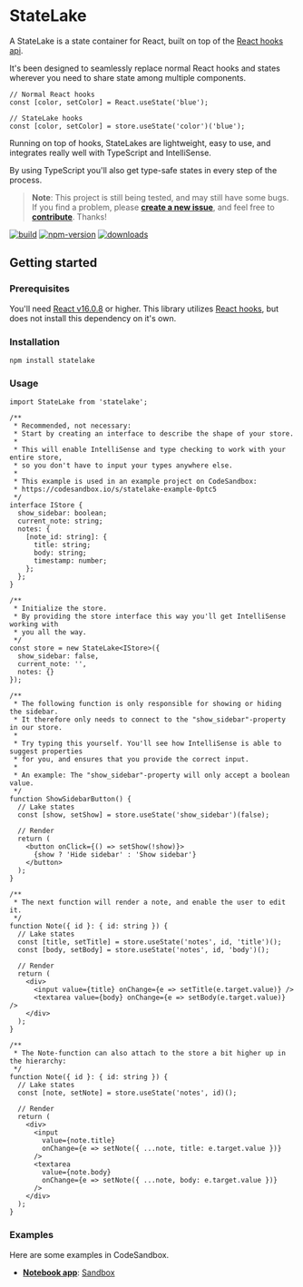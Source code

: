 # StateLake

A StateLake is a state container for React, built on top of the [React hooks api](https://reactjs.org/docs/hooks-intro.html).

It's been designed to seamlessly replace normal React hooks and states wherever you need to share state among multiple components.

```tsx
// Normal React hooks
const [color, setColor] = React.useState('blue');

// StateLake hooks
const [color, setColor] = store.useState('color')('blue');
```

Running on top of hooks, StateLakes are lightweight, easy to use, and integrates really well with TypeScript and IntelliSense.

By using TypeScript you'll also get type-safe states in every step of the process.

> **Note**: This project is still being tested, and may still have some bugs. If you find a problem, please **[create a new issue](https://github.com/mariusbrataas/StateLake/issues)**, and feel free to **[contribute](https://github.com/mariusbrataas/StateLake/blob/master/CONTRIBUTE.md)**. Thanks!

[![build](https://img.shields.io/github/workflow/status/mariusbrataas/StateLake/npm-publish/master?style=flat-square)](https://github.com/mariusbrataas/StateLake) [![npm-version](https://img.shields.io/npm/v/statelake?label=npm%20version&style=flat-square)](https://www.npmjs.com/package/statelake) [![downloads](https://img.shields.io/npm/dw/statelake?style=flat-square)](https://www.npmjs.com/package/statelake)

## Getting started

### Prerequisites

You'll need [React v16.0.8](https://github.com/facebook/react/blob/master/CHANGELOG.md#1680-february-6-2019) or higher. This library utilizes [React hooks](https://reactjs.org/docs/hooks-intro.html), but does not install this dependency on it's own.

### Installation

```
npm install statelake
```

### Usage

```tsx
import StateLake from 'statelake';

/**
 * Recommended, not necessary:
 * Start by creating an interface to describe the shape of your store.
 *
 * This will enable IntelliSense and type checking to work with your entire store,
 * so you don't have to input your types anywhere else.
 *
 * This example is used in an example project on CodeSandbox:
 * https://codesandbox.io/s/statelake-example-0ptc5
 */
interface IStore {
  show_sidebar: boolean;
  current_note: string;
  notes: {
    [note_id: string]: {
      title: string;
      body: string;
      timestamp: number;
    };
  };
}

/**
 * Initialize the store.
 * By providing the store interface this way you'll get IntelliSense working with
 * you all the way.
 */
const store = new StateLake<IStore>({
  show_sidebar: false,
  current_note: '',
  notes: {}
});

/**
 * The following function is only responsible for showing or hiding the sidebar.
 * It therefore only needs to connect to the "show_sidebar"-property in our store.
 *
 * Try typing this yourself. You'll see how IntelliSense is able to suggest properties
 * for you, and ensures that you provide the correct input.
 *
 * An example: The "show_sidebar"-property will only accept a boolean value.
 */
function ShowSidebarButton() {
  // Lake states
  const [show, setShow] = store.useState('show_sidebar')(false);

  // Render
  return (
    <button onClick={() => setShow(!show)}>
      {show ? 'Hide sidebar' : 'Show sidebar'}
    </button>
  );
}

/**
 * The next function will render a note, and enable the user to edit it.
 */
function Note({ id }: { id: string }) {
  // Lake states
  const [title, setTitle] = store.useState('notes', id, 'title')();
  const [body, setBody] = store.useState('notes', id, 'body')();

  // Render
  return (
    <div>
      <input value={title} onChange={e => setTitle(e.target.value)} />
      <textarea value={body} onChange={e => setBody(e.target.value)} />
    </div>
  );
}

/**
 * The Note-function can also attach to the store a bit higher up in the hierarchy:
 */
function Note({ id }: { id: string }) {
  // Lake states
  const [note, setNote] = store.useState('notes', id)();

  // Render
  return (
    <div>
      <input
        value={note.title}
        onChange={e => setNote({ ...note, title: e.target.value })}
      />
      <textarea
        value={note.body}
        onChange={e => setNote({ ...note, body: e.target.value })}
      />
    </div>
  );
}
```

### Examples

Here are some examples in CodeSandbox.

- **[Notebook app](https://0ptc5.csb.app/)**: [Sandbox](https://codesandbox.io/s/statelake-example-0ptc5?file=/src/App.tsx)
